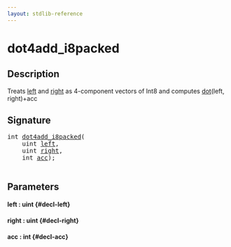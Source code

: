 ```yaml
---
layout: stdlib-reference
---
```


# dot4add\_i8packed

## Description

Treats <span class='code'><a href="/stdlib-reference/global-decls/dot4add_i8packed#decl-left" class="code_param">left</a></span> and <span class='code'><a href="/stdlib-reference/global-decls/dot4add_i8packed#decl-right" class="code_param">right</a></span> as 4-component vectors of <span class='code'>Int8</span> and computes <span class='code'><a href="/stdlib-reference/global-decls/dot">dot</a>(left, right)+acc</span>




## Signature 

<pre>
<span class="code_keyword">int</span> <a href="/stdlib-reference/global-decls/dot4add_i8packed">dot4add_i8packed</a>(
    <span class="code_keyword">uint</span> <a href="/stdlib-reference/global-decls/dot4add_i8packed#decl-left" class="code_param">left</a>,
    <span class="code_keyword">uint</span> <a href="/stdlib-reference/global-decls/dot4add_i8packed#decl-right" class="code_param">right</a>,
    <span class="code_keyword">int</span> <a href="/stdlib-reference/global-decls/dot4add_i8packed#decl-acc" class="code_param">acc</a>);

</pre>

## Parameters

#### left  : uint {#decl-left}
#### right  : uint {#decl-right}
#### acc  : int {#decl-acc}

